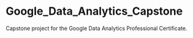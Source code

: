 # Google_Data_Analytics_Capstone
Capstone project for the Google Data Analytics Professional Certificate.
